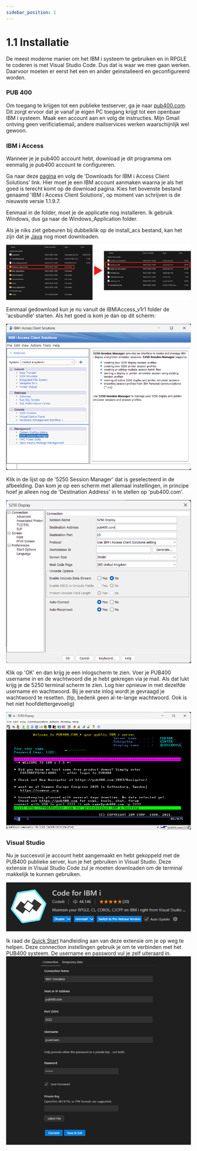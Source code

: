 ```yaml
---
sidebar_position: 1
---
```

# 1.1 Installatie

De meest moderne manier om het IBM i systeem te gebruiken en in RPGLE te coderen is met Visual Studio Code. Dus dat is waar we mee gaan werken. Daarvoor moeten er eerst het een en ander geinstalleerd en geconfigureerd worden.


### PUB 400
Om toegang te krijgen tot een publieke testserver, ga je naar [pub400.com](https://pub400.com). Dit zorgt ervoor dat je vanaf je eigen PC toegang krijgt tot een openbaar IBM i systeem. Maak een account aan en volg de instructies. Mijn Gmail ontving geen verificiatiemail, andere mailservices werken waarschijnlijk wel gewoon.

### IBM i Access
Wanneer je je pub400 account hebt, download je dit programma om eenmalig je pub400 account te configureren.

Ga naar deze [pagina](https://www.ibm.com/support/pages/ibm-i-access-client-solutions) en volg de 'Downloads for IBM i Access Client Solutions' link. Hier moet je een IBM account aanmaken waarna je als het goed is terecht komt op de download pagina. Kies het bovenste bestand genaamd 'IBM i Access Client Solutions', op moment van schrijven is de nieuwste versie 1.1.9.7.

Eenmaal in de folder, moet je de applicatie nog installeren. Ik gebruik Windows, dus ga naar de Windows_Application folder.

Als je niks ziet gebeuren bij dubbelklik op de install_acs bestand, kan het zijn dat je [Java](https://www.java.com/nl/download/) nog moet downloaden.

![Folder IBM i Access](./img/sc2.png)

Eenmaal gedownload kun je nu vanuit de IBMiAccess_v1r1 folder de 'acsbundle' starten. Als het goed is kom je dan op dit scherm:

![Startscherm IBM i Access](./img/sc3.png)

Klik in de lijst op de '5250 Session Manager' dat is geselecteerd in de afbeelding. Dan kom je op een scherm met allemaal instellingen, in principe hoef je alleen nog de 'Destination Address' in te stellen op 'pub400.com'.

![Instellingen IBM i Access](./img/sc4.png)

Klik op 'OK' en dan krijg je een inlogscherm te zien. Voer je PUB400 username in en de wachtwoord die je hebt gekregen via je mail. Als dat lukt krijg je de 5250 terminal scherm te zien. Log hier opnieuw in met dezelfde username en wachtwoord. Bij je eerste inlog wordt je gevraagd je wachtwoord te resetten. (tip, bedenk geen al-te-lange wachtwoord. Ook is het niet hoofdlettergevoelig)

![Startscherm 5250 terminal](./img/sc5.png)

### Visual Studio

Nu je succesvol je account hebt aangemaakt en hebt gekoppeld met de PUB400 publieke server, kun je het gebruiken in Visual Studio. Deze extensie in Visual Studio Code zul je moeten downloaden om de terminal makkelijk te kunnen gebruiken.

![VS Code Extensie](./img/sc1.png)

Ik raad de [Quick Start](https://codefori.github.io/docs/quickstart/) handleiding aan van deze extensie om je op weg te helpen. Deze connection instellingen gebruik je om te verbinden met het PUB400 systeem. De username en password vul je zelf uiteraard in.
![connection settings](./img/sc6.png)